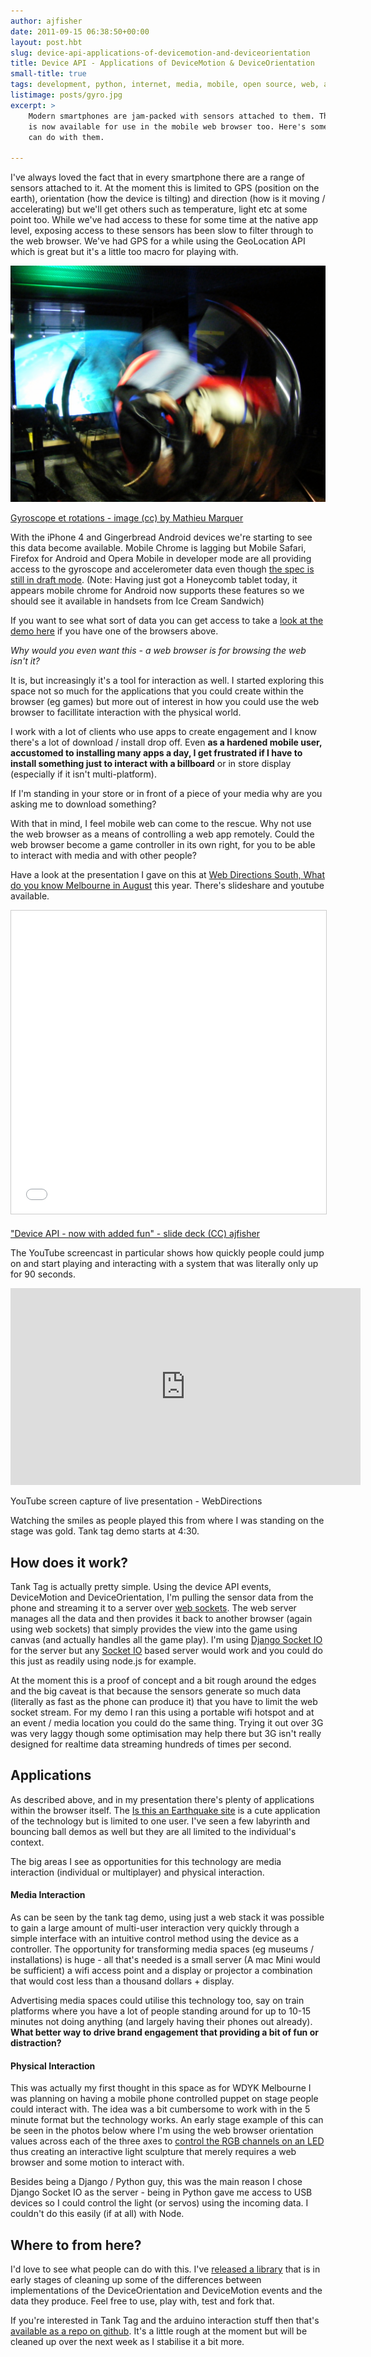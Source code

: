 ```yaml
---
author: ajfisher
date: 2011-09-15 06:38:50+00:00
layout: post.hbt
slug: device-api-applications-of-devicemotion-and-deviceorientation
title: Device API - Applications of DeviceMotion & DeviceOrientation
small-title: true
tags: development, python, internet, media, mobile, open source, web, android, API, arduino, advertising, hardware
listimage: posts/gyro.jpg
excerpt: >
    Modern smartphones are jam-packed with sensors attached to them. This data
    is now available for use in the mobile web browser too. Here's some things you
    can do with them.

---
```


I've always loved the fact that in every smartphone there are a range of sensors attached to it. At the moment this is limited to GPS (position on the earth), orientation (how the device is tilting) and direction (how is it moving / accelerating) but we'll get others such as temperature, light etc at some point too. While we've had access to these for some time at the native app level, exposing access to these sensors has been slow to filter through to the web browser. We've had GPS for a while using the GeoLocation API which is great but it's a little too macro for playing with.

![A large gyroscope photographed while spinning](../../img/posts/gyro.jpg)

<p class="caption"><a href="http://www.flickr.com/photos/slasher-fun/3039970101/">Gyroscope
et rotations - image (cc) by Mathieu Marquer</a></p>

With the iPhone 4 and Gingerbread Android devices we're starting to see this data become available. Mobile Chrome is lagging but Mobile Safari, Firefox for Android and Opera Mobile in developer mode are all providing access to the gyroscope and accelerometer data even though [the spec is still in draft mode](http://dev.w3.org/geo/api/spec-source-orientation.html). (Note: Having just got a Honeycomb tablet today, it appears mobile chrome for Android now supports these features so we should see it available in handsets from Ice Cream Sandwich)

If you want to see what sort of data you can get access to take a [look at the demo here](http://ajfisher.me/code/deviceapi-normaliser/examples/data.html) if you have one of the browsers above.

_Why would you even want this - a web browser is for browsing the web isn't it?_

It is, but increasingly it's a tool for interaction as well. I started exploring this space not so much for the applications that you could create within the browser (eg games) but more out of interest in how you could use the web browser to facillitate interaction with the physical world.

I work with a lot of clients who use apps to create engagement and I know there's a lot of download / install drop off. Even <b>as a hardened mobile user, accustomed to installing many apps a day, I get frustrated if I have to install something just to interact with a billboard</b> or in store display (especially if it isn't multi-platform).

If I'm standing in your store or in front of a piece of your media why are you asking me to download something?

With that in mind, I feel mobile web can come to the rescue. Why not use the web browser as a means of controlling a web app remotely. Could the web browser become a game controller in its own right, for you to be able to interact with media and with other people?

Have a look at the presentation I gave on this at [Web Directions South, What do you know Melbourne in August](http://whatdoyouknow.webdirections.org/) this year. There's slideshare and youtube available.

<p class="mediacontainer"><iframe src="//www.slideshare.net/slideshow/embed_code/key/s9rdOygKqy7n9k" title="Device API - now with added fun" width="595" height="485" frameborder="0" marginwidth="0" marginheight="0" scrolling="no" style="border:1px solid #CCC; border-width:1px; margin-bottom:5px; max-width: 100%;" allowfullscreen> </iframe></p>

<p class="caption"><a href="https://www.slideshare.net/andrewjfisher/device-api-now-with-added-fun" target="_blank">"Device API - now with added fun" - slide deck (CC) ajfisher</a></p>

The YouTube screencast in particular shows how quickly people could jump on and start playing and interacting with a system that was literally only up for 90 seconds.

<p class="mediacontainer"><iframe title="Device API - now with added fun screen cast" width="560" height="315" src="https://www.youtube.com/embed/h86K3wBycLA" frameborder="0" allowfullscreen></iframe></p>

<p class="caption">YouTube screen capture of live presentation - WebDirections</p>

Watching the smiles as people played this from where I was standing on the stage was gold. Tank tag demo starts at 4:30.



## How does it work?

Tank Tag is actually pretty simple. Using the device API events, DeviceMotion and DeviceOrientation, I'm pulling the sensor data from the phone and streaming it to a server over [web sockets](http://en.wikipedia.org/wiki/WebSocket). The web server manages all the data and then provides it back to another browser (again using web sockets) that simply provides the view into the game using canvas (and actually handles all the game play). I'm using [Django Socket IO](https://github.com/stephenmcd/django-socketio) for the server but any [Socket IO](http://socket.io/) based server would work and you could do this just as readily using node.js for example.

At the moment this is a proof of concept and a bit rough around the edges and the big caveat is that because the sensors generate so much data (literally as fast as the phone can produce it) that you have to limit the web socket stream. For my demo I ran this using a portable wifi hotspot and at an event / media location you could do the same thing. Trying it out over 3G was very laggy though some optimisation may help there but 3G isn't really designed for realtime data streaming hundreds of times per second.

## Applications

As described above, and in my presentation there's plenty of applications within the browser itself. The [Is this an Earthquake site](http://isthisanearthquake.com/) is a cute application of the technology but is limited to one user. I've seen a few labyrinth and bouncing ball demos as well but they are all limited to the individual's context.

The big areas I see as opportunities for this technology are media interaction (individual or multiplayer) and physical interaction.

#### Media Interaction

As can be seen by the tank tag demo, using just a web stack it was possible to gain a large amount of multi-user interaction very quickly through a simple interface with an intuitive control method using the device as a controller. The opportunity for transforming media spaces (eg museums / installations) is huge - all that's needed is a small server (A mac Mini would be sufficient) a wifi access point and a display or projector a combination that would cost less than a thousand dollars + display.

Advertising media spaces could utilise this technology too, say on train platforms where you have a lot of people standing around for up to 10-15 minutes not doing anything (and largely having their phones out already). <b>What better way to drive brand engagement that providing a bit of fun or distraction?</b>

#### Physical Interaction

This was actually my first thought in this space as for WDYK Melbourne I was planning on having a mobile phone controlled puppet on stage people could interact with. The idea was a bit cumbersome to work with in the 5 minute format but the technology works. An early stage example of this can be seen in the photos below where I'm using the web browser orientation values across each of the three axes to [control the RGB channels on an LED](http://maker.ajfisher.me/2011/09/rgb-led-controlled-by-mobile-phone-browser/) thus creating an interactive light sculpture that merely requires a web browser and some motion to interact with.

Besides being a Django / Python guy, this was the main reason I chose Django Socket IO as the server - being in Python gave me access to USB devices so I could control the light (or servos) using the incoming data. I couldn't do this easily (if at all) with Node.

## Where to from here?

I'd love to see what people can do with this. I've [released a library](https://github.com/ajfisher/deviceapi-normaliser) that is in early stages of cleaning up some of the differences between implementations of the DeviceOrientation and DeviceMotion events and the data they produce. Feel free to use, play with, test and fork that.

If you're interested in Tank Tag and the arduino interaction stuff then that's[ available as a repo on github](https://github.com/ajfisher/django-arduino-socketio). It's a little rough at the moment but will be cleaned up over the next week as I stabilise it a bit more.

